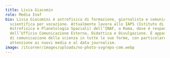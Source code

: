 ```yaml
---
title: Livia Giacomin
role: Media Inaf
bio: Livia Giacomini è astrofisica di formazione, giornalista e comunicatrice
  scientifica per vocazione. Attualmente lavora allo IAPS (Istituto di
  Astrofisica e Planetologia Spaziali) dell’INAF, a Roma, dove è responsabile
  dell’Ufficio Comunicazione Esterna, Didattica e Divulgazione. È appassionata
  di comunicazione della scienza in tutte le sue forme, con particolare
  attenzione ai nuovi media e al data journalism.
image: /itcorner/images/uploads/no-photo-svgrepo-com.webp
---
```

